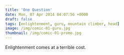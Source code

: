 ```yaml
---
title: 'One Question'
date: Mon, 07 Apr 2014 04:07:56 +0000
draft: false
tags: [enlightenment, guru, mountain climber, head]
image: /img/comic-01-guru.jpg
thumbnail: /img/comic-01-promo.jpg
---
```


Enlightenment comes at a terrible cost.